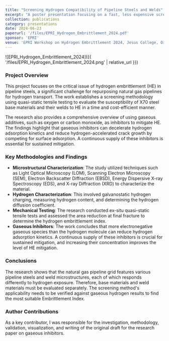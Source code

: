 ```yaml
---
title: "Screening Hydrogen Compatibility of Pipeline Steels and Welds"
excerpt: "A poster presentation focusing on a fast, less expensive screening methodology to assess the susceptibility of X70 pipeline steels and their welds to hydrogen embrittlement. This work also investigated the role of gaseous inhibitors in mitigating hydrogen-accelerated crack growth.>"
collection: publications
category: presentations
date: 2024-06-23
paperurl: '/files/EPRI_Hydrogen_Embrittlement_2024.pdf'
sponsor: 'EPRI'
venue: 'EPRI Workshop on Hydrogen Embrittlement 2024, Jesus College, Oxford, UK'
---
```


![EPRI_Hydrogen_Embrittlement_2024]({{ '/files/EPRI_Hydrogen_Embrittlement_2024.png' | relative_url }})

### Project Overview

This project focuses on the critical issue of hydrogen embrittlement (HE) in pipeline steels, a significant challenge for repurposing natural gas pipelines for hydrogen transport. The work establishes a screening methodology using quasi-static tensile testing to evaluate the susceptibility of X70 steel base materials and their welds to HE in a time and cost-efficient manner.

The research also provides a comprehensive overview of using gaseous additives, such as oxygen or carbon monoxide, as inhibitors to mitigate HE. The findings highlight that gaseous inhibitors can decelerate hydrogen adsorption kinetics and reduce hydrogen-accelerated crack growth by competing for surface adsorption. A continuous supply of these inhibitors is essential for sustained mitigation.

### Key Methodologies and Findings

* **Microstructural Characterization**: The study utilized techniques such as Light Optical Microscopy (LOM), Scanning Electron Microscopy (SEM), Electron Backscatter Diffraction (EBSD), Energy Dispersive X-ray Spectroscopy (EDS), and X-ray Diffraction (XRD) to characterize the material.
* **Hydrogen Characterization**: This involved galvanostatic hydrogen charging, measuring hydrogen content, and determining the hydrogen diffusion coefficient.
* **Mechanical Testing**: The research conducted ex-situ quasi-static tensile tests and assessed the area reduction at final fracture to determine the hydrogen embrittlement index.
* **Gaseous Inhibitors**: The work concludes that more electronegative gaseous species than the hydrogen molecule can reduce hydrogen adsorption kinetics. A continuous supply of these inhibitors is crucial for sustained mitigation, and increasing their concentration improves the level of HE mitigation.

### Conclusions

The research shows that the natural gas pipeline grid features various pipeline steels and weld microstructures, each of which responds differently to hydrogen exposure. Therefore, base materials and weld materials must be evaluated separately. The screening method's applicability needs to be verified against gaseous hydrogen results to find the most suitable Embrittlement Index.

### Author Contributions

As a key contributor, I was responsible for the investigation, methodology, validation, visualization, and writing of the original draft for the research paper on gaseous inhibitors.